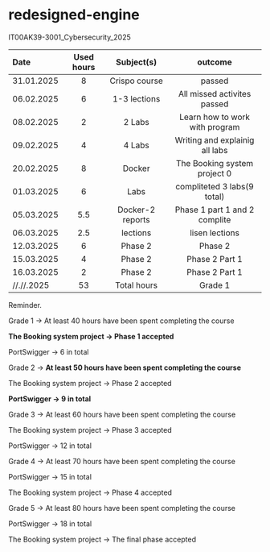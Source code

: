 # redesigned-engine
IT00AK39-3001_Cybersecurity_2025


| Date  | Used hours | Subject(s) |  outcome |
| :---         |     :---:      |     :---:      |     :---:      |
| 31.01.2025 | 8   | Crispo course     | passed                         |
| 06.02.2025 | 6   | 1-3 lections      | All missed activites passed    |
| 08.02.2025 | 2   | 2 Labs            | Learn how to work with program |
| 09.02.2025 | 4   | 4 Labs            | Writing and explainig all labs |
| 20.02.2025 | 8   | Docker            | The Booking system project 0   |
| 01.03.2025 | 6   | Labs              | compliteted 3 labs(9  total)   |
| 05.03.2025 | 5.5 | Docker-2 reports  | Phase 1 part 1 and 2 complite  |
| 06.03.2025 | 2.5 | lections          | lisen lections                 |
| 12.03.2025 | 6   | Phase 2           | Phase 2                        |
| 15.03.2025 | 4   | Phase 2           | Phase 2  Part 1                |
| 16.03.2025 | 2   | Phase 2           | Phase 2  Part 1                |
| //.//.2025 | 53  | Total hours       |  Grade 1                       |

Reminder. 

Grade 1 → At least 40 hours have been spent completing the course

**The Booking system project → Phase 1 accepted**

PortSwigger →  6 in total

Grade 2 → **At least 50 hours have been spent completing the course**

The Booking system project → Phase 2 accepted

**PortSwigger →  9 in total**

Grade 3 → At least 60 hours have been spent completing the course

The Booking system project → Phase 3 accepted

PortSwigger →  12 in total

Grade 4 → At least 70 hours have been spent completing the course

PortSwigger →  15 in total 

The Booking system project → Phase 4 accepted

Grade 5 → At least 80 hours have been spent completing the course

PortSwigger →  18 in total 

The Booking system project → The final phase accepted
